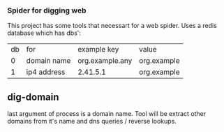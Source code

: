 ### Spider for digging web

This project has some tools that necessart for a web spider. Uses a redis database which has dbs':
<table>
<tr><td>db</td><td>for</td><td>example key</td><td>value</td></tr>
<tr><td>0</td><td>domain name</td><td>org.example.any</td><td>org.example</td></tr>
<tr><td>1</td><td>ip4 address</td><td>2.41.5.1</td><td>org.example</td></tr>
</table>

## dig-domain

last argument of process is a domain name. Tool will be extract other domains from it's name and dns queries / reverse lookups.